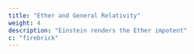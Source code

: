```yaml
---
title: "Ether and General Relativity"
weight: 4
description: "Einstein renders the Ether impotent"
c: "firebrick"
---
```



